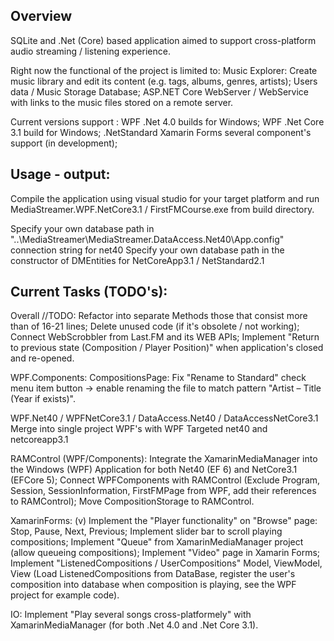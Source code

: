 ## Overview
SQLite and .Net (Core) based application aimed to support cross-platform audio streaming / listening experience.

Right now the functional of the project is limited to:
	Music Explorer: Create music library and edit its content (e.g. tags, albums, genres, artists);
	Users data / Music Storage Database;
	ASP.NET Core WebServer / WebService with links to the music files stored on a remote server.
	
Current versions support :
WPF .Net 4.0 builds for Windows;
WPF .Net Core 3.1 build for Windows;
.NetStandard Xamarin Forms several component's support (in development);

## Usage - output:
Compile the application using visual studio for your target platform and run MediaStreamer.WPF.NetCore3.1 / FirstFMCourse.exe from build directory.

Specify your own database path in "..\MediaStreamer\MediaStreamer.DataAccess.Net40\App.config" connection string for net40
Specify your own database path in the constructor of DMEntities for NetCoreApp3.1 / NetStandard2.1

## Current Tasks (TODO's):

Overall //TODO: 
	Refactor into separate Methods those that consist more than of 16-21 lines;
	Delete unused code (if it's obsolete / not working);
	Connect WebScrobbler from Last.FM and its WEB APIs;
	Implement "Return to previous state (Composition / Player Position)" when application's closed and re-opened.
	
WPF.Components:
	CompositionsPage: Fix "Rename to Standard" check menu item button -> enable renaming the file to match pattern "Artist – Title (Year if exists)".
	
WPF.Net40 / WPFNetCore3.1 / DataAccess.Net40 / DataAccessNetCore3.1
	Merge into single project WPF's with WPF Targeted net40 and netcoreapp3.1
	
RAMControl (WPF/Components):
	Integrate the XamarinMediaManager into the Windows (WPF) Application for both Net40 (EF 6) and NetCore3.1 (EFCore 5);
	Connect WPFComponents with RAMControl (Exclude Program, Session, SessionInformation, FirstFMPage from WPF, add their references to RAMControl);
	Move CompositionStorage to RAMControl.
	
XamarinForms:
	(v) Implement the "Player functionality" on "Browse" page:
		Stop, Pause, Next, Previous;
	Implement slider bar to scroll playing compositions;
	Implement "Queue" from XamarinMediaManager project (allow queueing compositions);
	Implement "Video" page in Xamarin Forms;
	Implement "ListenedCompositions / UserCompositions" Model, ViewModel, View 
	(Load ListenedCompositions from DataBase, register the user's composition into database when composition is playing, see the WPF project for example code).
	
IO:
	Implement "Play several songs cross-platformely" with XamarinMediaManager (for both .Net 4.0 and .Net Core 3.1).


